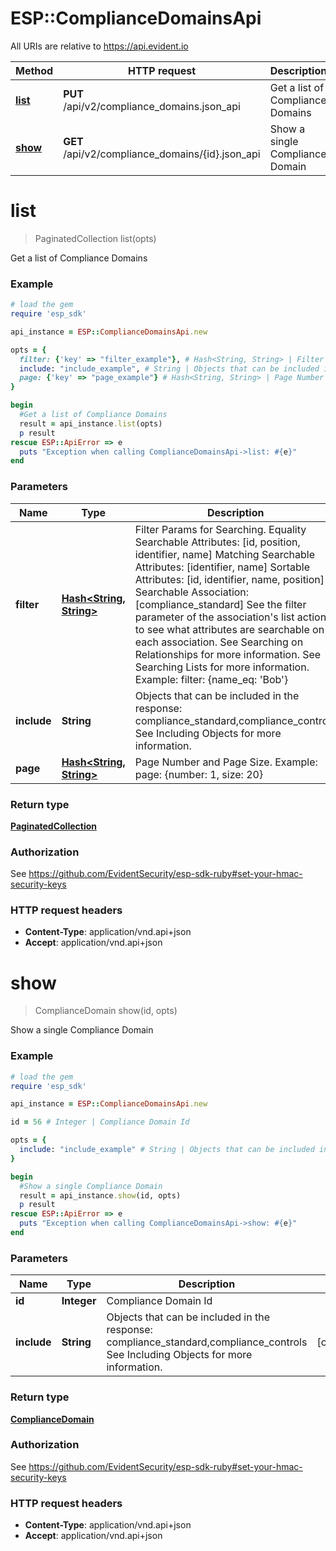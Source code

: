 # ESP::ComplianceDomainsApi

All URIs are relative to https://api.evident.io

Method | HTTP request | Description
------------- | ------------- | -------------
[**list**](ComplianceDomainsApi.md#list) | **PUT** /api/v2/compliance_domains.json_api | Get a list of Compliance Domains
[**show**](ComplianceDomainsApi.md#show) | **GET** /api/v2/compliance_domains/{id}.json_api | Show a single Compliance Domain


# **list**
> PaginatedCollection list(opts)

Get a list of Compliance Domains

### Example
```ruby
# load the gem
require 'esp_sdk'

api_instance = ESP::ComplianceDomainsApi.new

opts = { 
  filter: {'key' => "filter_example"}, # Hash<String, String> | Filter Params for Searching.  Equality Searchable Attributes: [id, position, identifier, name] Matching Searchable Attributes: [identifier, name]  Sortable Attributes: [id, identifier, name, position] Searchable Association: [compliance_standard] See the filter parameter of the association's list action to see what attributes are searchable on each association. See Searching on Relationships for more information. See Searching Lists for more information. Example: filter: {name_eq: 'Bob'}
  include: "include_example", # String | Objects that can be included in the response:  compliance_standard,compliance_controls  See Including Objects for more information.
  page: {'key' => "page_example"} # Hash<String, String> | Page Number and Page Size.  Example: page: {number: 1, size: 20}
}

begin
  #Get a list of Compliance Domains
  result = api_instance.list(opts)
  p result
rescue ESP::ApiError => e
  puts "Exception when calling ComplianceDomainsApi->list: #{e}"
end
```

### Parameters

Name | Type | Description  | Notes
------------- | ------------- | ------------- | -------------
 **filter** | [**Hash&lt;String, String&gt;**](String.md)| Filter Params for Searching.  Equality Searchable Attributes: [id, position, identifier, name] Matching Searchable Attributes: [identifier, name]  Sortable Attributes: [id, identifier, name, position] Searchable Association: [compliance_standard] See the filter parameter of the association&#39;s list action to see what attributes are searchable on each association. See Searching on Relationships for more information. See Searching Lists for more information. Example: filter: {name_eq: &#39;Bob&#39;} | [optional] 
 **include** | **String**| Objects that can be included in the response:  compliance_standard,compliance_controls  See Including Objects for more information. | [optional] 
 **page** | [**Hash&lt;String, String&gt;**](String.md)| Page Number and Page Size.  Example: page: {number: 1, size: 20} | [optional] 

### Return type

[**PaginatedCollection**](PaginatedCollection.md)

### Authorization

See https://github.com/EvidentSecurity/esp-sdk-ruby#set-your-hmac-security-keys

### HTTP request headers

 - **Content-Type**: application/vnd.api+json
 - **Accept**: application/vnd.api+json



# **show**
> ComplianceDomain show(id, opts)

Show a single Compliance Domain

### Example
```ruby
# load the gem
require 'esp_sdk'

api_instance = ESP::ComplianceDomainsApi.new

id = 56 # Integer | Compliance Domain Id

opts = { 
  include: "include_example" # String | Objects that can be included in the response:  compliance_standard,compliance_controls  See Including Objects for more information.
}

begin
  #Show a single Compliance Domain
  result = api_instance.show(id, opts)
  p result
rescue ESP::ApiError => e
  puts "Exception when calling ComplianceDomainsApi->show: #{e}"
end
```

### Parameters

Name | Type | Description  | Notes
------------- | ------------- | ------------- | -------------
 **id** | **Integer**| Compliance Domain Id | 
 **include** | **String**| Objects that can be included in the response:  compliance_standard,compliance_controls  See Including Objects for more information. | [optional] 

### Return type

[**ComplianceDomain**](ComplianceDomain.md)

### Authorization

See https://github.com/EvidentSecurity/esp-sdk-ruby#set-your-hmac-security-keys

### HTTP request headers

 - **Content-Type**: application/vnd.api+json
 - **Accept**: application/vnd.api+json



